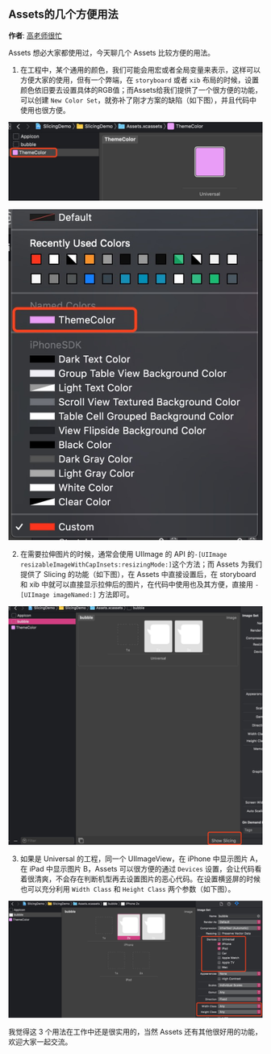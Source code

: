 ## Assets的几个方便用法

**作者**: [高老师很忙](https://weibo.com/517082456)

Assets 想必大家都使用过，今天聊几个 Assets 比较方便的用法。

1) 在工程中，某个通用的颜色，我们可能会用宏或者全局变量来表示，这样可以方便大家的使用，但有一个弊端，在 `storyboard` 或者 `xib` 布局的时候，设置颜色依旧要去设置具体的RGB值；而Assets给我们提供了一个很方便的功能，可以创建 `New Color Set`，就弥补了刚才方案的缺陷（如下图），并且代码中使用也很方便。

![3](./1.jpg)

![4](./2.jpg)

2) 在需要拉伸图片的时候，通常会使用 UIImage 的 API 的`-[UIImage  resizableImageWithCapInsets:resizingMode:]`这个方法；而 Assets 为我们提供了 Slicing 的功能（如下图），在 Assets 中直接设置后，在 storyboard 和 xib 中就可以直接显示拉伸后的图片，在代码中使用也及其方便，直接用 `-[UIImage imageNamed:]` 方法即可。

![5](./3.jpg)

3) 如果是 Universal 的工程，同一个 UIImageView，在 iPhone 中显示图片 A，在 iPad 中显示图片 B，Assets 可以很方便的通过 `Devices` 设置，会让代码看着很清爽，不会存在判断机型再去设置图片的恶心代码。在设置横竖屏的时候也可以充分利用 `Width Class` 和 `Height Class` 两个参数（如下图）。

![6](./4.jpg)

我觉得这 3 个用法在工作中还是很实用的，当然 Assets 还有其他很好用的功能，欢迎大家一起交流。


